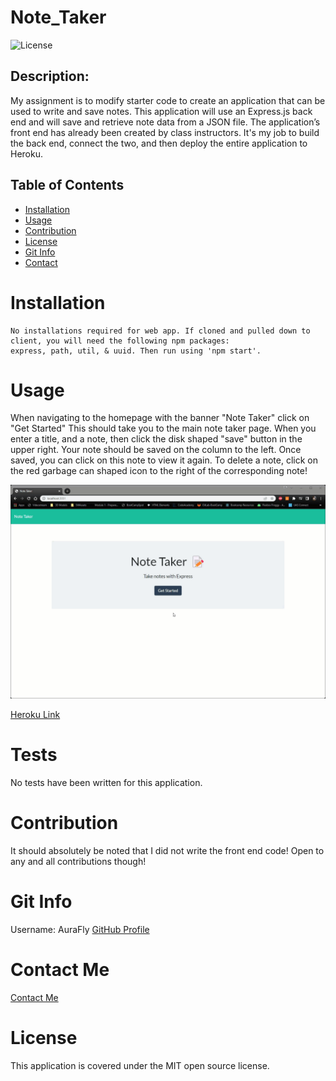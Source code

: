 # Note_Taker
  ![License](https://img.shields.io/badge/license-MIT-brightgreen)

  ## Description:
My assignment is to modify starter code to create an application that can be used to write and save notes. This application will use an Express.js back end and will save and retrieve note data from a JSON file.  The application’s front end has already been created by class instructors. It's my job to build the back end, connect the two, and then deploy the entire application to Heroku.


  ## Table of Contents
  - [Installation](#installation)
  - [Usage](#usage)
  - [Contribution](#contribution)
  - [License](#license)
  - [Git Info](#git-info)
  - [Contact](#contact-me)


  # Installation
    No installations required for web app. If cloned and pulled down to client, you will need the following npm packages:
    express, path, util, & uuid. Then run using 'npm start'.

  # Usage
 When navigating to the homepage with the banner "Note Taker" click on "Get Started"
 This should take you to the main note taker page.
 When you enter a title, and a note, then click the disk shaped "save" button in the upper right. Your note should be saved on the column to the left.
 Once saved, you can click on this note to view it again.
 To delete a note, click on the red garbage can shaped icon to the right of the corresponding note!

  ![Animated Demo](./public/assets/demo.gif)

 [Heroku Link](https://secret-chamber-82068.herokuapp.com/)

  # Tests
  No tests have been written for this application.

  # Contribution
  It should absolutely be noted that I did not write the front end code!
  Open to any and all contributions though!

  # Git Info
  Username: AuraFly
  [GitHub Profile](https://github.com/AuraFly)

  # Contact Me
  [Contact Me](mailto:AuraFlyDev@gmail.com)

  # License
  This application is covered under the MIT open source license.

